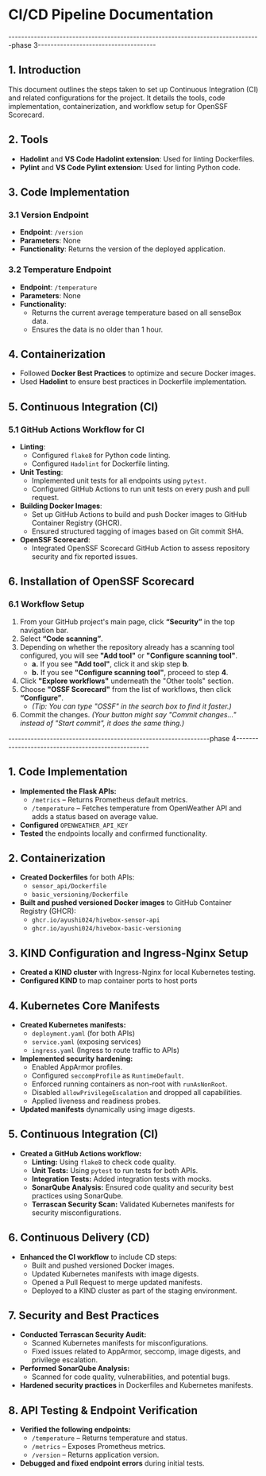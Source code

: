 # CI/CD Pipeline Documentation
-------------------------------------------------------------------------------phase 3-------------------------------------
## 1. Introduction
This document outlines the steps taken to set up Continuous Integration (CI) and related configurations for the project. It details the tools, code implementation, containerization, and workflow setup for OpenSSF Scorecard.

## 2. Tools
- **Hadolint** and **VS Code Hadolint extension**: Used for linting Dockerfiles.
- **Pylint** and **VS Code Pylint extension**: Used for linting Python code.

## 3. Code Implementation

### 3.1 Version Endpoint
- **Endpoint**: `/version`
- **Parameters**: None
- **Functionality**: Returns the version of the deployed application.

### 3.2 Temperature Endpoint
- **Endpoint**: `/temperature`
- **Parameters**: None
- **Functionality**:
  - Returns the current average temperature based on all senseBox data.
  - Ensures the data is no older than 1 hour.

## 4. Containerization
- Followed **Docker Best Practices** to optimize and secure Docker images.
- Used **Hadolint** to ensure best practices in Dockerfile implementation.

## 5. Continuous Integration (CI)
### 5.1 GitHub Actions Workflow for CI
- **Linting**:
  - Configured `flake8` for Python code linting.
  - Configured `Hadolint` for Dockerfile linting.
- **Unit Testing**:
  - Implemented unit tests for all endpoints using `pytest`.
  - Configured GitHub Actions to run unit tests on every push and pull request.
- **Building Docker Images**:
  - Set up GitHub Actions to build and push Docker images to GitHub Container Registry (GHCR).
  - Ensured structured tagging of images based on Git commit SHA.
- **OpenSSF Scorecard**:
  - Integrated OpenSSF Scorecard GitHub Action to assess repository security and fix reported issues.

## 6. Installation of OpenSSF Scorecard
### 6.1 Workflow Setup
1. From your GitHub project's main page, click **“Security”** in the top navigation bar.
2. Select **“Code scanning”**.
3. Depending on whether the repository already has a scanning tool configured, you will see **"Add tool"** or **"Configure scanning tool"**.
   - **a.** If you see **"Add tool"**, click it and skip step **b**.
   - **b.** If you see **"Configure scanning tool"**, proceed to step **4**.
4. Click **"Explore workflows"** underneath the "Other tools" section.
5. Choose **"OSSF Scorecard"** from the list of workflows, then click **“Configure”**.
   - *(Tip: You can type "OSSF" in the search box to find it faster.)*
6. Commit the changes. *(Your button might say "Commit changes..." instead of "Start commit", it does the same thing.)*


                                                                                  
---------------------------------------------------------------phase 4---------------------------------------------------

                                                                                                        
                                                                                                         
                                                                                                         
## 1. Code Implementation               
- **Implemented the Flask APIs:**
  - `/metrics` – Returns Prometheus default metrics.
  - `/temperature` – Fetches temperature from OpenWeather API and adds a status based on average value.
- **Configured** `OPENWEATHER_API_KEY` 
- **Tested** the endpoints locally and confirmed functionality.

## 2. Containerization
- **Created Dockerfiles** for both APIs:
  - `sensor_api/Dockerfile`
  - `basic_versioning/Dockerfile`
- **Built and pushed versioned Docker images** to GitHub Container Registry (GHCR):
  - `ghcr.io/ayushi024/hivebox-sensor-api`
  - `ghcr.io/ayushi024/hivebox-basic-versioning`

## 3. KIND Configuration and Ingress-Nginx Setup
- **Created a KIND cluster** with Ingress-Nginx for local Kubernetes testing.
- **Configured KIND** to map container ports to host ports 


## 4. Kubernetes Core Manifests
- **Created Kubernetes manifests:**
  - `deployment.yaml` (for both APIs)
  - `service.yaml` (exposing services)
  - `ingress.yaml` (Ingress to route traffic to APIs)
- **Implemented security hardening:**
  - Enabled AppArmor profiles.
  - Configured `seccompProfile` as `RuntimeDefault`.
  - Enforced running containers as non-root with `runAsNonRoot`.
  - Disabled `allowPrivilegeEscalation` and dropped all capabilities.
  - Applied liveness and readiness probes.
- **Updated manifests** dynamically using image digests.

## 5. Continuous Integration (CI)

- **Created a GitHub Actions workflow:**
  - **Linting:** Using `flake8` to check code quality.
  - **Unit Tests:** Using `pytest` to run tests for both APIs.
  - **Integration Tests:** Added integration tests with mocks.
  - **SonarQube Analysis:** Ensured code quality and security best practices using SonarQube.
  - **Terrascan Security Scan:** Validated Kubernetes manifests for security misconfigurations.

## 6. Continuous Delivery (CD)
- **Enhanced the CI workflow** to include CD steps:
  - Built and pushed versioned Docker images.
  - Updated Kubernetes manifests with image digests.
  - Opened a Pull Request to merge updated manifests.
  - Deployed to a KIND cluster as part of the staging environment.


## 7. Security and Best Practices

- **Conducted Terrascan Security Audit:**
  - Scanned Kubernetes manifests for misconfigurations.
  - Fixed issues related to AppArmor, seccomp, image digests, and privilege escalation.
- **Performed SonarQube Analysis:**
  - Scanned for code quality, vulnerabilities, and potential bugs.
- **Hardened security practices** in Dockerfiles and Kubernetes manifests.

## 8. API Testing & Endpoint Verification

- **Verified the following endpoints:**
  - `/temperature` – Returns temperature and status.
  - `/metrics` – Exposes Prometheus metrics.
  - `/version` – Returns application version.
- **Debugged and fixed endpoint errors** during initial tests.
